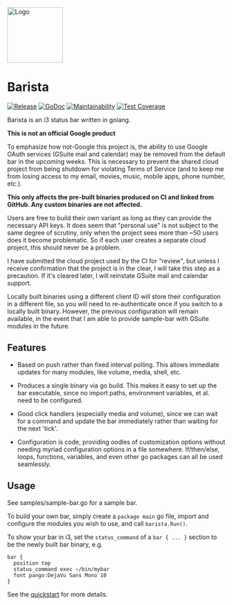 <!--
Copyright 2018 Google Inc.

Licensed under the Apache License, Version 2.0 (the "License");
you may not use this file except in compliance with the License.
You may obtain a copy of the License at

    http://www.apache.org/licenses/LICENSE-2.0

Unless required by applicable law or agreed to in writing, software
distributed under the License is distributed on an "AS IS" BASIS,
WITHOUT WARRANTIES OR CONDITIONS OF ANY KIND, either express or implied.
See the License for the specific language governing permissions and
limitations under the License.
-->
<img src="https://raw.githubusercontent.com/soumya92/barista/gh-pages/logo/128.png" height="128" width="128" alt="Logo" />

# Barista

[![Release](https://github.com/soumya92/barista/workflows/Release/badge.svg)](https://github.com/soumya92/barista/releases/tag/autorelease)
[![GoDoc](https://godoc.org/github.com/soumya92/barista?status.svg)](https://godoc.org/github.com/soumya92/barista)
[![Maintainability](https://api.codeclimate.com/v1/badges/753f34fc34df1a05b05f/maintainability)](https://codeclimate.com/github/soumya92/barista/maintainability)
[![Test Coverage](https://api.codeclimate.com/v1/badges/753f34fc34df1a05b05f/test_coverage)](https://codeclimate.com/github/soumya92/barista/test_coverage)

Barista is an i3 status bar written in golang.

**This is not an official Google product**

To emphasize how not-Google this project is, the ability to use Google OAuth services (GSuite mail and calendar) may be removed from the default bar in the upcoming weeks. This is necessary to prevent the shared cloud project from being shutdown for violating Terms of Service (and to keep me from losing access to my email, movies, music, mobile apps, phone number, etc.).

**This only affects the pre-built binaries produced on CI and linked from GitHub. Any custom binaries are not affected.**

Users are free to build their own variant as long as they can provide the necessary API keys. It does seem that "personal use" is not subject to the same degree of scrutiny, only when the project sees more than ~50 users does it become problematic. So if each user creates a separate cloud project, this should never be a problem.

I have submitted the cloud project used by the CI for "review", but unless I receive confirmation that the project is in the clear, I will take this step as a precaution. If it's cleared later, I will reinstate GSuite mail and calendar support.

Locally built binaries using a different client ID will store their configuration in a different file, so you will need to re-authenticate once if you switch to a locally built binary. However, the previous configuration will remain available, in the event that I am able to provide sample-bar with GSuite modules in the future.

## Features

- Based on push rather than fixed interval polling. This allows immediate updates
  for many modules, like volume, media, shell, etc.

- Produces a single binary via go build. This makes it easy to set up the bar
  executable, since no import paths, environment variables, et al. need to be
  configured.

- Good click handlers (especially media and volume), since we can wait for a
  command and update the bar immediately rather than waiting for the next 'tick'.

- Configuration is code, providing oodles of customization options without
  needing myriad configuration options in a file somewhere. If/then/else, loops,
  functions, variables, and even other go packages can all be used seamlessly.

## Usage

See samples/sample-bar.go for a sample bar.

To build your own bar, simply create a `package main` go file,
import and configure the modules you wish to use, and call `barista.Run()`.

To show your bar in i3, set the `status_command` of a `bar { ... }` section
to be the newly built bar binary, e.g.

```
bar {
  position top
  status_command exec ~/bin/mybar
  font pango:DejaVu Sans Mono 10
}
```

See the [quickstart](https://barista.run/#quickstart) for more details.
